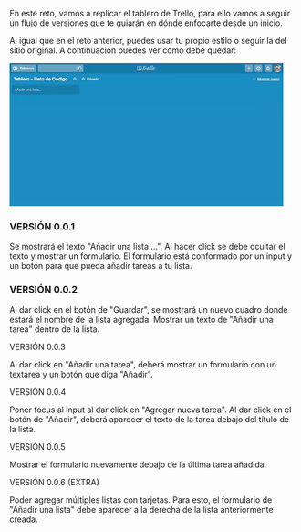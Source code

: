 En este reto, vamos a replicar el tablero de Trello, para ello vamos a seguir un flujo de versiones que te guiarán en dónde enfocarte desde un inicio.

Al igual que en el reto anterior, puedes usar tu propio estilo o seguir la del sitio original. A continuación puedes ver como debe quedar:

![Imagen Gif](assets/image/giphy.gif)

### VERSIÓN 0.0.1

Se mostrará el texto "Añadir una lista ...".
Al hacer click se debe ocultar el texto y mostrar un formulario.
El formulario está conformado por un input y un botón para que pueda añadir tareas a tu lista.

### VERSIÓN 0.0.2

Al dar click en el botón de "Guardar", se mostrará un nuevo cuadro donde estará el nombre de la lista agregada.
Mostrar un texto de "Añadir una tarea" dentro de la lista.

VERSIÓN 0.0.3

Al dar click en "Añadir una tarea", deberá mostrar un formulario con un textarea y un botón que diga "Añadir".

VERSIÓN 0.0.4

Poner focus al input al dar click en "Agregar nueva tarea".
Al dar click en el botón de "Añadir", deberá aparecer el texto de la tarea debajo del título de la lista.

VERSIÓN 0.0.5

Mostrar el formulario nuevamente debajo de la última tarea añadida.

VERSIÓN 0.0.6 (EXTRA)

Poder agregar múltiples listas con tarjetas. Para esto, el formulario de "Añadir una lista" debe aparecer a la derecha de la lista anteriormente creada.
